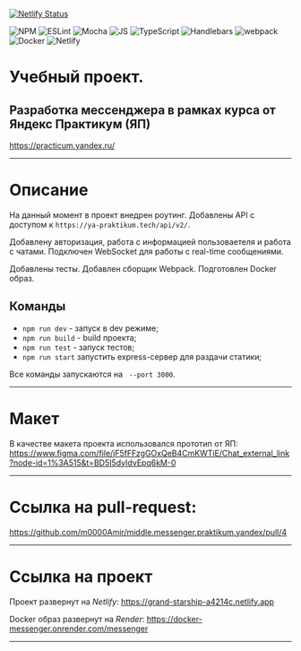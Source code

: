 [![Netlify Status](https://api.netlify.com/api/v1/badges/c6be3b8e-8654-4c58-94d4-558e9aef8a31/deploy-status)](https://app.netlify.com/sites/grand-starship-a4214c/deploys)

![NPM](https://img.shields.io/badge/npm-CB3837?style=for-the-badge&logo=npm&logoColor=white)
![ESLint](https://img.shields.io/badge/ESLint-4B3263?style=for-the-badge&logo=eslint&logoColor=white)
![Mocha](https://img.shields.io/badge/-mocha-%238D6748?style=for-the-badge&logo=mocha&logoColor=white)
![JS](https://img.shields.io/badge/JavaScript-323330?style=for-the-badge&logo=javascript&logoColor=F7DF1E)
![TypeScript](https://img.shields.io/badge/typescript-%23007ACC.svg?style=for-the-badge&logo=typescript&logoColor=white)
![Handlebars](https://img.shields.io/badge/Handlebars.js-f0772b?style=for-the-badge&logo=handlebarsdotjs&logoColor=black)
![webpack](https://img.shields.io/badge/Webpack-8DD6F9?style=for-the-badge&logo=Webpack&logoColor=white)
![Docker](https://img.shields.io/badge/docker-%230db7ed.svg?style=for-the-badge&logo=docker&logoColor=white)
![Netlify](https://img.shields.io/badge/Netlify-00C7B7?style=for-the-badge&logo=netlify&logoColor=white)

# Учебный проект. 
## Разработка мессенджера в рамках курса от Яндекс Практикум (ЯП)
https://practicum.yandex.ru/
___
# Описание
На данный момент в проект внедрен роутинг. Добавлены API c доступом к 
`https://ya-praktikum.tech/api/v2/`. 

Добавлену авторизация, работа с информацией пользоваетеля и работа с чатами.
Подключен WebSocket для работы с real-time сообщениями.

Добавлены тесты. Добавлен сборщик Webpack. Подготовлен Docker образ.


## Команды

 - `npm run dev` - запуск в dev режиме;
 - `npm run build` - build проекта;
 -  `npm run test` - запуск тестов;
 - `npm run start` запустить express-сервер для раздачи статики;

Все команды запускаются на ` --port 3000`.


---
# Макет
В качестве макета проекта использовался прототип от ЯП:
https://www.figma.com/file/jF5fFFzgGOxQeB4CmKWTiE/Chat_external_link?node-id=1%3A515&t=BD5I5dyIdvEpq6kM-0

---

# Ссылка на pull-request:
https://github.com/m0000Amir/middle.messenger.praktikum.yandex/pull/4

---

# Ссылка на проект

Проект развернут на *Netlify*:
https://grand-starship-a4214c.netlify.app

Docker образ развернут на *Render*:
https://docker-messenger.onrender.com/messenger

---
